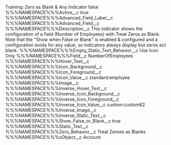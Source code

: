 <?xml version="1.0" encoding="UTF-8"?>
<CustomMetadata xmlns="http://soap.sforce.com/2006/04/metadata" xmlns:xsi="http://www.w3.org/2001/XMLSchema-instance" xmlns:xsd="http://www.w3.org/2001/XMLSchema">
    <label>Training: Zero as Blank &amp; Any Indicator</label>
    <protected>false</protected>
    <values>
        <field>%%%NAMESPACE%%%Active__c</field>
        <value xsi:type="xsd:boolean">true</value>
    </values>
    <values>
        <field>%%%NAMESPACE%%%Advanced_Field_Label__c</field>
        <value xsi:nil="true"/>
    </values>
    <values>
        <field>%%%NAMESPACE%%%Advanced_Field__c</field>
        <value xsi:nil="true"/>
    </values>
    <values>
        <field>%%%NAMESPACE%%%Description__c</field>
        <value xsi:type="xsd:string">This indicator shows the configuration of a field (Number of Employees) with Treat Zeros as Blank. Note that the &quot;Show when False or Blank&quot; is enabled &amp; configured and a configuration exists for any value, so indicators always display but zeros act blank.</value>
    </values>
    <values>
        <field>%%%NAMESPACE%%%Empty_Static_Text_Behavior__c</field>
        <value xsi:type="xsd:string">Use Icon Only</value>
    </values>
    <values>
        <field>%%%NAMESPACE%%%Field__c</field>
        <value xsi:type="xsd:string">NumberOfEmployees</value>
    </values>
    <values>
        <field>%%%NAMESPACE%%%Hover_Text__c</field>
        <value xsi:nil="true"/>
    </values>
    <values>
        <field>%%%NAMESPACE%%%Icon_Background__c</field>
        <value xsi:nil="true"/>
    </values>
    <values>
        <field>%%%NAMESPACE%%%Icon_Foreground__c</field>
        <value xsi:nil="true"/>
    </values>
    <values>
        <field>%%%NAMESPACE%%%Icon_Value__c</field>
        <value xsi:type="xsd:string">standard:employee</value>
    </values>
    <values>
        <field>%%%NAMESPACE%%%Image__c</field>
        <value xsi:nil="true"/>
    </values>
    <values>
        <field>%%%NAMESPACE%%%Inverse_Hover_Text__c</field>
        <value xsi:nil="true"/>
    </values>
    <values>
        <field>%%%NAMESPACE%%%Inverse_Icon_Background__c</field>
        <value xsi:nil="true"/>
    </values>
    <values>
        <field>%%%NAMESPACE%%%Inverse_Icon_Foreground__c</field>
        <value xsi:nil="true"/>
    </values>
    <values>
        <field>%%%NAMESPACE%%%Inverse_Icon_Value__c</field>
        <value xsi:type="xsd:string">custom:custom82</value>
    </values>
    <values>
        <field>%%%NAMESPACE%%%Inverse_Image__c</field>
        <value xsi:nil="true"/>
    </values>
    <values>
        <field>%%%NAMESPACE%%%Inverse_Static_Text__c</field>
        <value xsi:nil="true"/>
    </values>
    <values>
        <field>%%%NAMESPACE%%%Show_False_or_Blank__c</field>
        <value xsi:type="xsd:boolean">true</value>
    </values>
    <values>
        <field>%%%NAMESPACE%%%Static_Text__c</field>
        <value xsi:nil="true"/>
    </values>
    <values>
        <field>%%%NAMESPACE%%%Zero_Behavior__c</field>
        <value xsi:type="xsd:string">Treat Zeroes as Blanks</value>
    </values>
    <values>
        <field>%%%NAMESPACE%%%sObject__c</field>
        <value xsi:type="xsd:string">Account</value>
    </values>
</CustomMetadata>
